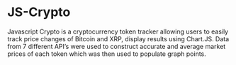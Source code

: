 # JS-Crypto

Javascript Crypto is a cryptocurrency token tracker allowing users to easily track price changes of Bitcoin and XRP, display results using Chart.JS. Data from 7 different API’s were used to construct accurate and average market prices of each token which was then used to populate graph points.
